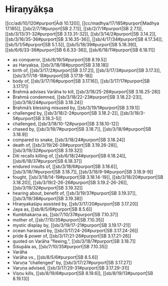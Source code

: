 # Hiraṇyākṣa

[[cc/adi/10/120#purport|Ādi 10.120]], [[cc/madhya/17/185#purport|Madhya 17.185]], [[sb/2/7/1#purport|SB 2.7.1]], [[sb/2/7/1#purport|SB 2.7.1]], [[sb/3/13/31-32#purport|SB 3.13.31-32]], [[sb/3/14/2#purport|SB 3.14.2]], [[sb/3/16/35-36#purport|SB 3.16.35-36]], [[sb/4/17/34#purport|SB 4.17.34]], [[sb/5/1/5#purport|SB 5.1.5]], [[sb/5/18/39#purport|SB 5.18.39]], [[sb/6/6/33-36#purport|SB 6.6.33-36]], [[sb/6/18/11#purport|SB 6.18.11]]

* as conqueror, [[sb/8/19/5#purport|SB 8.19.5]]
* as Haryakṣa, [[sb/3/18/18#purport|SB 3.18.18]]
* birth of, [[sb/3/17/2#purport|SB 3.17.2]], [[sb/3/17/3#purport|SB 3.17.3]], [[sb/3/17/18-18#purport|SB 3.17.18-18]]
* body of, [[sb/3/17/16#purport|SB 3.17.16]], [[sb/3/17/17#purport|SB 3.17.17]]
* Brahmā advises Varāha to kill, [[sb/3/18/25-28#purport|SB 3.18.25-28]]
* Brahmā condemned, [[sb/3/18/22-23#purport|SB 3.18.22-23]], [[sb/3/18/24#purport|SB 3.18.24]]
* Brahmā’s blessing misused by, [[sb/3/19/1#purport|SB 3.19.1]]
* challenged by, [[sb/3/18/2-2#purport|SB 3.18.2-2]], [[sb/3/18/3-5#purport|SB 3.18.3-5]]
* challenged, [[sb/3/18/10-12#purport|SB 3.18.10-12]]
* chased by, [[sb/3/18/7#purport|SB 3.18.7]], [[sb/3/18/9#purport|SB 3.18.9]]
* compared to snake, [[sb/3/18/24#purport|SB 3.18.24]]
* death of, [[sb/3/19/26-28#purport|SB 3.19.26-28]], [[sb/3/19/32#purport|SB 3.19.32]]
* Diti recalls killing of, [[sb/6/18/24#purport|SB 6.18.24]], [[sb/6/18/37#purport|SB 6.18.37]]
* endured insults of, [[sb/3/18/6#purport|SB 3.18.6]], [[sb/3/18/7#purport|SB 3.18.7]], [[sb/3/18/9-9#purport|SB 3.18.9-9]]
* fought, [[sb/3/18/14-19#purport|SB 3.18.14-19]], [[sb/3/18/20#purport|SB 3.18.20]], [[sb/3/19/2-26-26#purport|SB 3.19.2-26-26]], [[sb/3/19/32#purport|SB 3.19.32]]
* hearing about, benefit of, [[sb/3/19/37#purport|SB 3.19.37]], [[sb/3/19/38#purport|SB 3.19.38]]
* Hiraṇyakaśipu assisted by, [[sb/3/17/20#purport|SB 3.17.20]]
* Jaya as, [[sb/8/5/6#purport|SB 8.5.6]]
* Kumbhakarṇa as, [[sb/7/10/37#purport|SB 7.10.37]]
* mother of, [[sb/7/10/35#purport|SB 7.10.35]]
* mystic display by, [[sb/3/19/17-21#purport|SB 3.19.17-21]]
* ocean harassed by, [[sb/3/17/24-26#purport|SB 3.17.24-26]]
* pride & power of, [[sb/3/17/21-26#purport|SB 3.17.21-26]]
* quoted on Varāha ”fleeing,”, [[sb/3/18/7#purport|SB 3.18.7]]
* Śiśupāla as, [[sb/7/10/35#purport|SB 7.10.35]]
* Varāha
* Varāha vs., [[sb/8/5/6#purport|SB 8.5.6]]
* Varuṇa ”challenged” by, [[sb/3/17/27#purport|SB 3.17.27]]
* Varuṇa advised, [[sb/3/17/29-31#purport|SB 3.17.29-31]]
* Viṣṇu kills, [[sb/8/19/6#purport|SB 8.19.6]], [[sb/8/19/13#purport|SB 8.19.13]]
